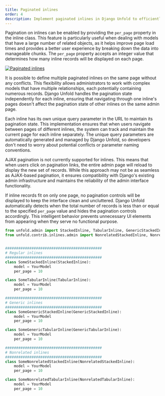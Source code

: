 ```yaml
---
title: Paginated inlines
order: 4
description: Implement paginated inlines in Django Unfold to efficiently manage large datasets by breaking down inline records into manageable pages, with customizable per-page settings and support for multiple paginated inlines.
---
```


Pagination on inlines can be enabled by providing the `per_page` property in the inline class. This feature is particularly useful when dealing with models that have a large number of related objects, as it helps improve page load times and provides a better user experience by breaking down the data into manageable chunks. The `per_page` property accepts an integer value that determines how many inline records will be displayed on each page.

[![Paginated inlines](/static/docs/inlines/paginated-inlines.webp)](/static/docs/inlines/paginated-inlines.webp)

It is possible to define multiple paginated inlines on the same page without any conflicts. This flexibility allows administrators to work with complex models that have multiple relationships, each potentially containing numerous records. Django Unfold handles the pagination state independently for each inline, ensuring that navigating through one inline's pages doesn't affect the pagination state of other inlines on the same admin page.

Each inline has its own unique query parameter in the URL to maintain its pagination state. This implementation ensures that when users navigate between pages of different inlines, the system can track and maintain the current page for each inline separately. The unique query parameters are automatically generated and managed by Django Unfold, so developers don't need to worry about potential conflicts or parameter naming conventions.

AJAX pagination is not currently supported for inlines. This means that when users click on pagination links, the entire admin page will reload to display the new set of records. While this approach may not be as seamless as AJAX-based pagination, it ensures compatibility with Django's existing admin infrastructure and maintains the reliability of the admin interface functionality.

If inline records fit on only one page, no pagination controls will be displayed to keep the interface clean and uncluttered. Django Unfold automatically detects when the total number of records is less than or equal to the specified `per_page` value and hides the pagination controls accordingly. This intelligent behavior prevents unnecessary UI elements from appearing when they serve no functional purpose.

```python
from unfold.admin import StackedInline, TabularInline, GenericStackedInline, GenericTabularInline
from unfold.contrib.inlines.admin import NonrelatedStackedInline, NonrelatedTabularInline


############################################
# Regular inlines
############################################
class SomeStackedInline(StackedInline):
    model = YourModel
    per_page = 10

class SomeTabularInline(TabularInline):
    model = YourModel
    per_page = 10

############################################
# Generic inlines
############################################
class SomeGenericStackedInline(GenericStackedInline):
    model = YourModel
    per_page = 10

class SomeGenericTabularInline(GenericTabularInline):
    model = YourModel
    per_page = 10

############################################
# Nonrelated inlines
############################################
class SomeNonrelatedStackedInline(NonrelatedStackedInline):
    model = YourModel
    per_page = 10

class SomeNonrelatedTabularInline(NonrelatedTabularInline):
    model = YourModel
    per_page = 10
```
